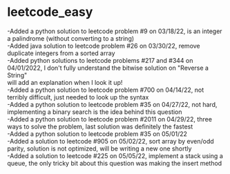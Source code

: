 # leetcode_easy

-Added a python solution to leetcode problem #9 on 03/18/22, is an integer a palindrome (without converting to a string)  
-Added java solution to leetcode problem #26 on 03/30/22, remove duplicate integers from a sorted array  
-Added python solutions to leetcode problems #217 and #344 on 04/01/2022, I don't fully understand the bitwise solution on "Reverse a String"  
will add an explanation when I look it up!<br>
-Added a python solution to leetcode problem #700 on 04/14/22, not terribly difficult, just needed to look up the syntax<br>
-Added a python solution to leetcode problem #35 on 04/27/22, not hard, implementing a binary search is the idea behind this question<br>
-Added a python solution to leetcode problem #2011 on 04/29/22, three ways to solve the problem, last solution was definitely the fastest<br>
-Added a python solution to leetcode problem #35 on 05/01/22<br>
-Added a solution to leetcode #905 on 05/02/22, sort array by even/odd parity, solution is not optimized, will be writing a new one shortly<br>
-Added a solution to leetcode #225 on 05/05/22, implement a stack using a queue, the only tricky bit about this question was making the insert method<br>
